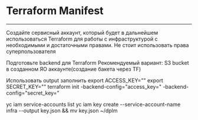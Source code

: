 # Terraform Manifest
----

Создайте сервисный аккаунт, который будет в дальнейшем использоваться Terraform для работы с инфраструктурой с необходимыми и достаточными правами. Не стоит использовать права суперпользователя

Подготовьте backend для Terraform Рекомендуемый вариант: S3 bucket в созданном ЯО аккаунте(создание бакета через TF)

Использовать output заполнить
export ACCESS_KEY=""
export SECRET_KEY=""
terraform init -backend-config="access_key=" -backend-config="secret_key="

yc iam service-accounts list
yc iam key create --service-account-name infra --output key.json && mv key.json ~/dplm